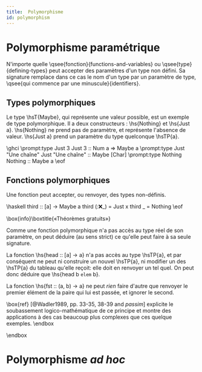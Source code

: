 ```yaml
---
title:  Polymorphisme
id: polymorphism
---
```


# Polymorphisme paramétrique

N'importe quelle \qsee{fonction}{functions-and-variables} ou  \qsee{type}{defining-types} peut accepter des paramètres d'un type non défini. Sa signature remplace dans ce cas le nom d'un type par un paramètre de type, \qsee{qui commence par une minuscule}{identifiers}.

## Types polymorphiques

Le type \hsT{Maybe}, qui représente une valeur possible, est un exemple de type polymorphique. Il a deux constructeurs : \hs{Nothing} et \hs{Just a}. \hs{Nothing} ne prend pas de paramètre, et représente l'absence de valeur. \hs{Just a} prend un paramètre du type quelconque \hsTP{a}.

\ghci
\prompt:type Just 3
Just 3 :: Num a => Maybe a
\prompt:type Just "Une chaîne"
Just "Une chaîne" :: Maybe [Char]
\prompt:type Nothing
Nothing :: Maybe a
\eof

## Fonctions polymorphiques

Une fonction peut accepter, ou renvoyer, des types non-définis.

\haskell
third :: [a] -> Maybe a
third (_:_:x:_) = Just x
third _ = Nothing
\eof

\box{info}\boxtitle{«Théorèmes gratuits»}

Comme une fonction polymorphique n'a pas accès au type réel de son paramètre, on peut déduire (au sens strict) ce qu'elle peut faire à sa seule signature.

La fonction \hs{head :: [a] -> a} n'a pas accès au type \hsTP{a}, et par conséquent ne peut ni construire un nouvel \hsTP{a}, ni modifier un des \hsTP{a} du tableau qu'elle reçoit: elle doit en renvoyer un tel quel. On peut donc déduire que \hs{head b `elem` b}.

La fonction \hs{fst :: (a, b) -> a} ne peut *rien* faire d'autre que renvoyer le premier élément de la paire qui lui est passée, et ignorer le second.

\box{ref}
[@Wadler1989, pp. 33-35, 38-39 and *passim*] explicite le soubassement logico-mathématique de ce principe et montre des applications à des cas beaucoup plus complexes que ces quelque exemples.
\endbox

\endbox

# Polymorphisme *ad hoc*
